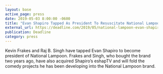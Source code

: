 ```yaml
---
layout: base
active_page: press
date: 2019-05-03 8:00:00 -0600
title: "Evan Shapiro Tapped As President To Resuscitate National Lampoon Comedy Brand"
external_url: https://deadline.com/2019/05/national-lampoon-evan-shapiro-new-president-resuscitate-comedy-brand-palmstar-animal-house-1202606020
publication: Deadline
category: press
---
```


Kevin Frakes and Raj B. Singh have tapped Evan Shapiro to become president of National Lampoon. Frakes and Singh, who bought the brand two years ago, have also acquired Shapiro’s eshapTV and will fold the comedy projects he has been developing into the National Lampoon brand.
<!--more-->

